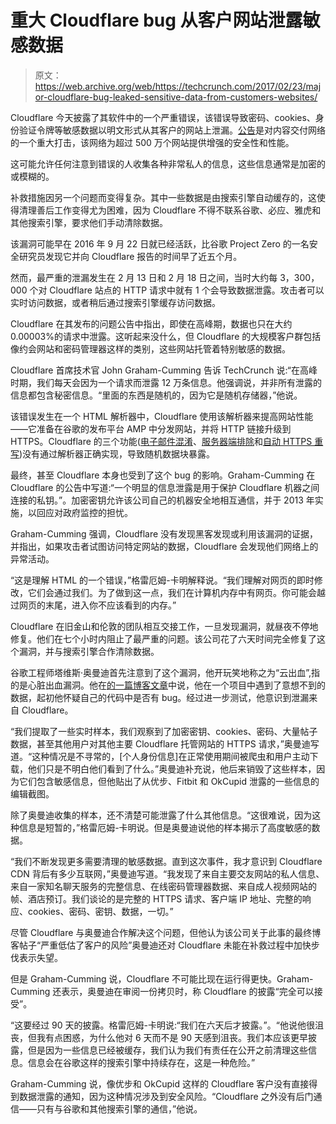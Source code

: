 # 重大 Cloudflare bug 从客户网站泄露敏感数据

> 原文：<https://web.archive.org/web/https://techcrunch.com/2017/02/23/major-cloudflare-bug-leaked-sensitive-data-from-customers-websites/>

Cloudflare 今天披露了其软件中的一个严重错误，该错误导致密码、cookies、身份验证令牌等敏感数据以明文形式从其客户的网站上泄漏。[公告](https://web.archive.org/web/20230315223416/https://blog.cloudflare.com/incident-report-on-memory-leak-caused-by-cloudflare-parser-bug/)是对内容交付网络的一个重大打击，该网络为超过 500 万个网站提供增强的安全性和性能。

这可能允许任何注意到错误的人收集各种非常私人的信息，这些信息通常是加密的或模糊的。

补救措施因另一个问题而变得复杂。其中一些数据是由搜索引擎自动缓存的，这使得清理善后工作变得尤为困难，因为 Cloudflare 不得不联系谷歌、必应、雅虎和其他搜索引擎，要求他们手动清除数据。

该漏洞可能早在 2016 年 9 月 22 日就已经活跃，比谷歌 Project Zero 的一名安全研究员发现它并向 Cloudflare 报告的时间早了近五个月。

然而，最严重的泄漏发生在 2 月 13 日和 2 月 18 日之间，当时大约每 3，300，000 个对 Cloudflare 站点的 HTTP 请求中就有 1 个会导致数据泄露。攻击者可以实时访问数据，或者稍后通过搜索引擎缓存访问数据。

Cloudflare 在其发布的问题公告中指出，即使在高峰期，数据也只在大约 0.00003%的请求中泄露。这听起来没什么，但 Cloudflare 的大规模客户群包括像约会网站和密码管理器这样的类别，这些网站托管着特别敏感的数据。

Cloudflare 首席技术官 John Graham-Cumming 告诉 TechCrunch 说:“在高峰时期，我们每天会因为一个请求而泄露 12 万条信息。他强调说，并非所有泄露的信息都包含秘密信息。“里面的东西是随机的，因为它是随机存储器，”他说。

该错误发生在一个 HTML 解析器中，Cloudflare 使用该解析器来提高网站性能——它准备在谷歌的发布平台 AMP 中分发网站，并将 HTTP 链接升级到 HTTPS。Cloudflare 的三个功能([电子邮件混淆](https://web.archive.org/web/20230315223416/https://support.cloudflare.com/hc/en-us/articles/200170016-What-is-Email-Address-Obfuscation-)、[服务器端排除](https://web.archive.org/web/20230315223416/https://support.cloudflare.com/hc/en-us/articles/200170036-What-does-Server-Side-Excludes-SSE-do-)和[自动 HTTPS 重写](https://web.archive.org/web/20230315223416/https://support.cloudflare.com/hc/en-us/articles/227227647-How-do-I-use-Automatic-HTTPS-Rewrites-))没有通过解析器正确实现，导致随机数据块暴露。

最终，甚至 Cloudflare 本身也受到了这个 bug 的影响。Graham-Cumming 在 Cloudflare 的公告中写道:“一个明显的信息泄露是用于保护 Cloudflare 机器之间连接的私钥。”。加密密钥允许该公司自己的机器安全地相互通信，并于 2013 年实施，以回应对政府监控的担忧。

Graham-Cumming 强调，Cloudflare 没有发现黑客发现或利用该漏洞的证据，并指出，如果攻击者试图访问特定网站的数据，Cloudflare 会发现他们网络上的异常活动。

“这是理解 HTML 的一个错误，”格雷厄姆-卡明解释说。“我们理解对网页的即时修改，它们会通过我们。为了做到这一点，我们在计算机内存中有网页。你可能会越过网页的末尾，进入你不应该看到的内存。”

Cloudflare 在旧金山和伦敦的团队相互交接工作，一旦发现漏洞，就昼夜不停地修复。他们在七个小时内阻止了最严重的问题。该公司花了六天时间完全修复了这个漏洞，并与搜索引擎合作清除数据。

谷歌工程师塔维斯·奥曼迪首先注意到了这个漏洞，他开玩笑地称之为“云出血”,指的是心脏出血漏洞。他在[的一篇博客文章](https://web.archive.org/web/20230315223416/https://bugs.chromium.org/p/project-zero/issues/detail?id=1139)中说，他在一个项目中遇到了意想不到的数据，起初他怀疑自己的代码中是否有 bug。经过进一步测试，他意识到泄漏来自 Cloudflare。

“我们提取了一些实时样本，我们观察到了加密密钥、cookies、密码、大量帖子数据，甚至其他用户对其他主要 Cloudflare 托管网站的 HTTPS 请求，”奥曼迪写道。“这种情况是不寻常的，[个人身份信息]在正常使用期间被爬虫和用户主动下载，他们只是不明白他们看到了什么。”奥曼迪补充说，他后来销毁了这些样本，因为它们包含敏感信息，但他贴出了从优步、Fitbit 和 OkCupid 泄露的一些信息的编辑截图。

除了奥曼迪收集的样本，还不清楚可能泄露了什么其他信息。“这很难说，因为这种信息是短暂的，”格雷厄姆-卡明说。但是奥曼迪说他的样本揭示了高度敏感的数据。

“我们不断发现更多需要清理的敏感数据。直到这次事件，我才意识到 Cloudflare CDN 背后有多少互联网，”奥曼迪写道。“我发现了来自主要交友网站的私人信息、来自一家知名聊天服务的完整信息、在线密码管理器数据、来自成人视频网站的帧、酒店预订。我们谈论的是完整的 HTTPS 请求、客户端 IP 地址、完整的响应、cookies、密码、密钥、数据，一切。”

尽管 Cloudflare 与奥曼迪合作解决这个问题，但他认为该公司关于此事的最终博客帖子“严重低估了客户的风险”奥曼迪还对 Cloudflare 未能在补救过程中加快步伐表示失望。

但是 Graham-Cumming 说，Cloudflare 不可能比现在运行得更快。Graham-Cumming 还表示，奥曼迪在审阅一份拷贝时，称 Cloudflare 的披露“完全可以接受”。

“这要经过 90 天的披露。格雷厄姆-卡明说:“我们在六天后才披露。”。“他说他很沮丧，但我有点困惑，为什么他对 6 天而不是 90 天感到沮丧。我们本应该更早披露，但是因为一些信息已经被缓存，我们认为我们有责任在公开之前清理这些信息。信息会在谷歌这样的搜索引擎中持续存在，这是一种危险。”

Graham-Cumming 说，像优步和 OkCupid 这样的 Cloudflare 客户没有直接得到数据泄露的通知，因为这种情况涉及到安全风险。“Cloudflare 之外没有后门通信——只有与谷歌和其他搜索引擎的通信，”他说。